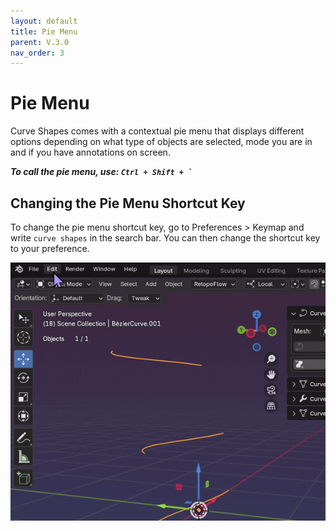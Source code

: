 ```yaml
---
layout: default
title: Pie Menu
parent: V.3.0
nav_order: 3
---
```


# Pie Menu
Curve Shapes comes with a contextual pie menu that displays different options depending on what type of objects are selected, mode you are in and if you have annotations on screen. 

***To call the pie menu, use: ``` Ctrl + Shift + ` ```***

## Changing the Pie Menu Shortcut Key
To change the pie menu shortcut key, go to Preferences > Keymap and write `curve shapes` in the search bar. You can then change the shortcut key to your preference.

![Pie Menu Shortcut](../assets/Shortcuts.gif)